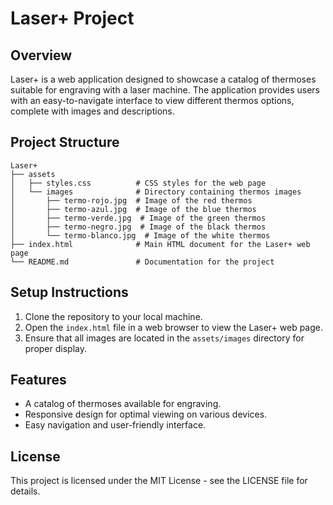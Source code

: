 # Laser+ Project

## Overview
Laser+ is a web application designed to showcase a catalog of thermoses suitable for engraving with a laser machine. The application provides users with an easy-to-navigate interface to view different thermos options, complete with images and descriptions.

## Project Structure
```
Laser+
├── assets
│   ├── styles.css          # CSS styles for the web page
│   └── images              # Directory containing thermos images
│       ├── termo-rojo.jpg  # Image of the red thermos
│       ├── termo-azul.jpg  # Image of the blue thermos
│       ├── termo-verde.jpg  # Image of the green thermos
│       ├── termo-negro.jpg  # Image of the black thermos
│       └── termo-blanco.jpg  # Image of the white thermos
├── index.html              # Main HTML document for the Laser+ web page
└── README.md               # Documentation for the project
```

## Setup Instructions
1. Clone the repository to your local machine.
2. Open the `index.html` file in a web browser to view the Laser+ web page.
3. Ensure that all images are located in the `assets/images` directory for proper display.

## Features
- A catalog of thermoses available for engraving.
- Responsive design for optimal viewing on various devices.
- Easy navigation and user-friendly interface.

## License
This project is licensed under the MIT License - see the LICENSE file for details.